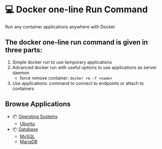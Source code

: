 # 💻 Docker one-line Run Command
Run any container applications anywhere with Docker

## The docker one-line run command is given in three parts:
1. Simple docker run to use temporary applications
2. Advanced docker run with useful options to use applications as server daemon
    - force remove container: `docker rm -f <name>`
3. Use applications: command to connect to endpoints or attach to containers

## Browse Applications
- 📦 [Operating Systems](OperatingSystems)
  - [Ubuntu](OperatingSystems/ubuntu)
- 📦 [Database](Database)
  - [MySQL](Database/mysql)
  - [MariaDB](Database/mariadb)
 